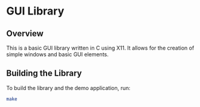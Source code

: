 # GUI Library

## Overview

This is a basic GUI library written in C using X11. It allows for the creation of simple windows and basic GUI elements.

## Building the Library

To build the library and the demo application, run:

```bash
make

